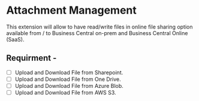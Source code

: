 # Attachment Management

This extension will allow to have read/write files in online file sharing option available from / to Business Central on-prem and Business Central Online (SaaS).

## Requirment - 

- [ ] Upload and Download File from Sharepoint.
- [ ] Upload and Download File from One Drive.
- [ ] Upload and Download File from Azure Blob.
- [ ] Upload and Download File from  AWS S3.
